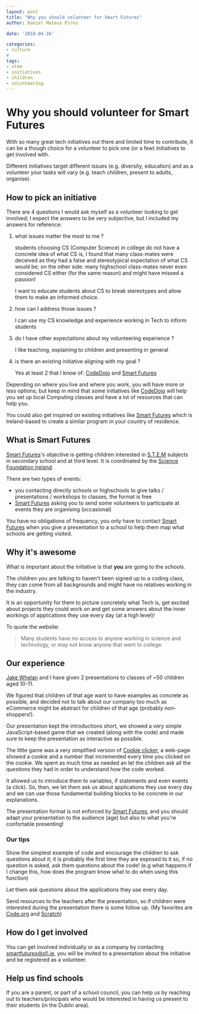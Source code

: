 ```yaml
---
layout: post
title: "Why you should volunteer for Smart Futures"
author: Daniel Mateus Pires

date: '2018-04-16'

categories:
- culture
#
tags:
- stem
- initiatives
- children
- volunteering
---
```


# Why you should volunteer for Smart Futures

With so many great tech initiatives out there and limited time to contribute, it can be a though choice for a volunteer to pick one (or a few) initiatives to get involved with.

Different initiatives target different issues (e.g. diversity, education) and as a volunteer your tasks will vary (e.g. teach children, present to adults, organise). 

## How to pick an initiative 

There are 4 questions I would ask myself as a volunteer looking to get involved; I expect the answers to be very subjective, but I included my answers for reference:
  1. what issues matter the most to me ?
        
        students choosing CS (Computer Science) in college do not have a concrete idea of what CS is, I found that many class-mates were deceived as they had a false and stereotypical expectation of what CS would be; on the other side: many highschool class-mates never even considered CS either (for the same reason) and might have missed a passion!
        
        I want to educate students about CS to break stereotypes and allow them to make an informed choice.
        
  
  2. how can I address those issues ?
        
        I can use my CS knowledge and experience working in Tech to inform students
  
  3. do I have other expectations about my volunteering experience ?
  
        I like teaching, explaining to children and presenting in general
        
  4. is there an existing initiative aligning with my goal ?
        
        Yes at least 2 that I know of: [CodeDojo](https://coderdojo.com/) and [Smart Futures](http://www.smartfutures.ie/)
        
Depending on where you live and where you work, you will have more or less options; but keep in mind that some initiatives like [CodeDojo](https://coderdojo.com/) will help you set up local Computing classes and have a lot of resources that can help you.

You could also get inspired on existing initiatives like [Smart Futures](http://www.smartfutures.ie/) which is Ireland-based to create a similar program in your country of residence.



## What is Smart Futures

[Smart Futures](http://www.smartfutures.ie/)'s objective is getting children interested in [S.T.E.M](https://en.wikipedia.org/wiki/Science,_technology,_engineering,_and_mathematics) subjects in secondary school and at third level.
It is coordinated by the [Science Foundation Ireland](http://www.sfi.ie/).

There are two types of events:
  - you contacting directly schools or highschools to give talks / presentations / workshops to classes, the format is free
  - [Smart Futures](http://www.smartfutures.ie/) asking you to send some volunteers to participate at events they are organising (occasional)

You have no obligations of frequency, you only have to contact [Smart Futures](http://www.smartfutures.ie/) when you give a presentation to a school to help them map what schools are getting visited.

## Why it's awesome

What is important about the initiative is that **you** are going to the schools.

The children you are talking to haven't been signed up to a coding class, they can come from all backgrounds and might have no relatives working in the industry.

It is an opportunity for them to picture concretely what Tech is, get excited about projects they could work on and get some answers about the inner workings of applications they use every day (at a high level)!

To quote the website:

>Many students have no access to anyone working in science and technology, or may not know anyone that went to college.

## Our experience

[Jake Whelan](https://ie.linkedin.com/in/jakewhelan) and I have given 2 presentations to classes of ~50 children aged 10-11.

We figured that children of that age want to have examples as concrete as possible, and decided not to talk about our company too much as eCommerce might be abstract for children of that age (probably non-shoppers!).

Our presentation kept the introductions short, we showed a very simple JavaScript-based game that we created (along with the code) and made sure to keep the presentation as interactive as possible.

The little game was a very simplified version of [Cookie clicker](orteil.dashnet.org/cookieclicker/), a web-page showed a cookie and a number that incremented every time you clicked on the cookie. We spent as much time as needed an let the children ask all the questions they had in order to understand how the code worked.

It allowed us to introduce them to variables, if statements and even events (a click). So, then, we let them ask us about applications they use every day and we can use those fundamental building blocks to be concrete in our explanations.

The presentation format is not enforced by [Smart Futures](http://www.smartfutures.ie/), and you should adapt your presentation to the audience (age) but also to what you're confortable presenting!

### Our tips

Show the simplest example of code and encourage the children to ask questions about it; it is probably the first time they are exposed to it so, if no question is asked, ask them questions about the code! (e.g what happens if I change this, how does the program know what to do when using this function)

Let them ask questions about the applications they use every day.

Send resources to the teachers after the presentation, so if children were interested during the presentation there is some follow up. (My favorites are [Code.org](https://code.org/) and [Scratch](https://scratch.mit.edu/))

## How do I get involved

You can get involved individually or as a company by contacting [smartfutures@sfi.ie](smartfutures@sfi.ie), you will be invited to a presentation about the initiative and be registered as a volunteer.

## Help us find schools

If you are a parent, or part of a school council, you can help us by reaching out to teachers/principals who would be interested in having us present to their students (in the Dublin area).